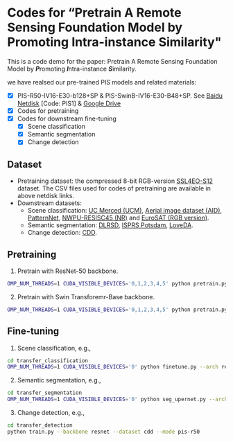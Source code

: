# Codes for “Pretrain A Remote Sensing Foundation Model by **P**romoting **I**ntra-instance **S**imilarity"

This is a code demo for the paper: Pretrain A Remote Sensing Foundation Model by ***P***romoting ***I***ntra-instance ***S***imilarity.

we have realsed our pre-trained PIS models and related materials:
- [x] PIS-R50-IV16-E30-b128+SP & PIS-SwinB-IV16-E30-B48+SP. See [Baidu Netdisk](https://pan.baidu.com/s/1WUPQCI727LNKusoLJ8Xbuw) [Code: PIS1] & [Google Drive](https://drive.google.com/drive/folders/1iFqPzMaCDYoPJPeO7BXio2WO3Xf6WwW7?usp=sharing)
- [x] Codes for pretraining
- [x] Codes for downstream fine-tuning
  - [x] Scene classification
  - [x] Semantic segmentation
  - [x] Change detection
     
## Dataset
- Pretraining dataset: the compressed 8-bit RGB-version [SSL4EO-S12](https://mediatum.ub.tum.de/1702379) dataset. The CSV files used for codes of pretraining are available in above netdisk links.
- Downstream datasets:
  - Scene classification: [UC Merced (UCM)](http://weegee.vision.ucmerced.edu/datasets/landuse.html), [Aerial image dataset (AID)](https://captain-whu.github.io/AID/), [PatternNet](https://sites.google.com/view/zhouwx/dataset), [NWPU-RESISC45 (NR)](https://gcheng-nwpu.github.io/#Datasets) and [EuroSAT (RGB version)](https://github.com/phelber/eurosat).
  - Semantic segmentation: [DLRSD](https://sites.google.com/view/zhouwx/dataset#h.p_hQS2jYeaFpV0), [ISPRS Potsdam](https://www2.isprs.org/commissions/comm2/wg4/benchmark/2d-sem-label-potsdam/), [LoveDA](https://doi.org/10.5281/zenodo.5706578).
  - Change detection: [CDD](https://gitlab.citius.usc.es/hiperespectral/ChangeDetectionDataset).
 
## Pretraining
1. Pretrain with ResNet-50 backbone.

```bash
OMP_NUM_THREADS=1 CUDA_VISIBLE_DEVICES='0,1,2,3,4,5' python pretrain.py --arch resnet50 --bs 128 --lr 0.3 --epoch 30 --data SSL4EO_RGB_MIX --num_var 16 --tcr 1 --var_sim 400
```

2. Pretrain with Swin Transforemr-Base backbone.

```bash
OMP_NUM_THREADS=1 CUDA_VISIBLE_DEVICES='0,1,2,3,4,5' python pretrain.py --arch swin_b --bs 48 --lr 3e-4 --epoch 30 --data SSL4EO_RGB_MIX --num_var 16 --tcr 4 --var_sim 200
```

## Fine-tuning
1. Scene classification, e.g.,
```bash
cd transfer_classification
OMP_NUM_THREADS=1 CUDA_VISIBLE_DEVICES='0' python finetune.py --arch resnet50 --bs 12 --lr 5e-4 --epoch 100 --data ucm --num_var 16 --num_sampels 5 --model_path <your pretrained model path>
```

2. Semantic segmentation, e.g.,
```bash
cd transfer_segmentation
OMP_NUM_THREADS=1 CUDA_VISIBLE_DEVICES='0' python seg_upernet.py --arch swin_b --bs 8 --lr 2e-4 --epoch 100 --data potsdam --tr 0.01 --model_path <your pretrained model path>
```

3. Change detection, e.g.,
```bash
cd transfer_detection
python train.py --backbone resnet --dataset cdd --mode pis-r50
```
